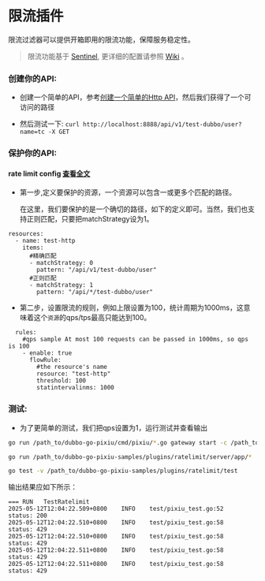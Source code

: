 # 限流插件
限流过滤器可以提供开箱即用的限流功能，保障服务稳定性。

> 限流功能基于 [Sentinel](https://github.com/alibaba/sentinel-golang), 更详细的配置请参照 [Wiki](https://sentinelguard.io/zh-cn/docs/introduction.html) 。



### 创建你的API:
- 创建一个简单的API，参考[创建一个简单的Http API](../../dubbogo/http/README.md)，然后我们获得了一个可访问的路径

- 然后测试一下: `curl http://localhost:8888/api/v1/test-dubbo/user?name=tc -X GET `

### 保护你的API:
#### rate limit config [查看全文](../../../pkg/filter/sentinel/ratelimit/mock/config.yml)
- 第一步,定义要保护的资源，一个资源可以包含一或更多个匹配的路径。

  在这里，我们要保护的是一个确切的路径，如下的定义即可。当然，我们也支持正则匹配，只要把matchStrategy设为1。
```
resources:
  - name: test-http
    items:
      #精确匹配
      - matchStrategy: 0
        pattern: "/api/v1/test-dubbo/user"
      #正则匹配
      - matchStrategy: 1
        pattern: "/api/*/test-dubbo/user"
```

- 第二步，设置限流的规则，例如上限设置为100，统计周期为1000ms，这意味着这个`资源`的qps/tps最高只能达到100。
```
  rules:
    #qps sample At most 100 requests can be passed in 1000ms, so qps is 100
    - enable: true
      flowRule:
        #the resource's name
        resource: "test-http"
        threshold: 100
        statintervalinms: 1000
```

### 测试:

- 为了更简单的测试，我们把qps设置为1，运行测试并查看输出

```bash
go run /path_to/dubbo-go-pixiu/cmd/pixiu/*.go gateway start -c /path_to/dubbo-go-pixiu-samples/plugins/ratelimit/pixiu/conf.yaml
```

```bash
go run /path_to/dubbo-go-pixiu-samples/plugins/ratelimit/server/app/*
```

```bash
go test -v /path_to/dubbo-go-pixiu-samples/plugins/ratelimit/test
```

输出结果应如下所示：
```
=== RUN   TestRatelimit
2025-05-12T12:04:22.509+0800	INFO	test/pixiu_test.go:52	status: 200
2025-05-12T12:04:22.510+0800	INFO	test/pixiu_test.go:58	status: 429
2025-05-12T12:04:22.510+0800	INFO	test/pixiu_test.go:58	status: 429
2025-05-12T12:04:22.511+0800	INFO	test/pixiu_test.go:58	status: 429
2025-05-12T12:04:22.511+0800	INFO	test/pixiu_test.go:58	status: 429
```